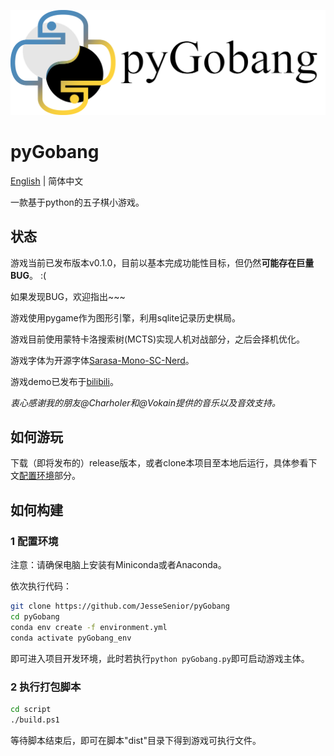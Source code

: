 ![LOGO](res/image/LOGO_light.png)

# pyGobang

[English](./README.md) | 简体中文

一款基于python的五子棋小游戏。

## 状态

游戏当前已发布版本v0.1.0，目前以基本完成功能性目标，但仍然**可能存在巨量BUG**。 :(

如果发现BUG，欢迎指出~~~

游戏使用pygame作为图形引擎，利用sqlite记录历史棋局。

游戏目前使用蒙特卡洛搜索树(MCTS)实现人机对战部分，之后会择机优化。

游戏字体为开源字体[Sarasa-Mono-SC-Nerd](https://github.com/laishulu/Sarasa-Mono-SC-Nerd)。

游戏demo已发布于[bilibili](https://www.bilibili.com/video/BV1iL4y1N79m)。

*衷心感谢我的朋友@Charholer和@Vokain提供的音乐以及音效支持。*

## 如何游玩

下载（即将发布的）release版本，或者clone本项目至本地后运行，具体参看下文[配置环境](#1-配置环境)部分。

## 如何构建

### 1 配置环境

注意：请确保电脑上安装有Miniconda或者Anaconda。

依次执行代码：

```sh
git clone https://github.com/JesseSenior/pyGobang
cd pyGobang
conda env create -f environment.yml
conda activate pyGobang_env
```

即可进入项目开发环境，此时若执行`python pyGobang.py`即可启动游戏主体。

### 2 执行打包脚本

```sh
cd script
./build.ps1
```

等待脚本结束后，即可在脚本"dist"目录下得到游戏可执行文件。
